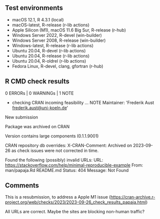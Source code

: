 ## Test environments

- macOS 12.1, R 4.3.1 (local)
- macOS-latest, R-release (r-lib actions)
- Apple Silicon (M1), macOS 11.6 Big Sur, R-release (r-hub)
- Windows Server 2022, R-devel (win-builder)
- Windows Server 2008, R-release (win-builder)
- Windows-latest, R-release (r-lib actions)
- Ubuntu 20.04, R-devel (r-lib actions)
- Ubuntu 20.04, R-release (r-lib actions)
- Ubuntu 20.04, R-oldrel (r-lib actions)
- Fedora Linux, R-devel, clang, gfortran (r-hub)

## R CMD check results

0 ERRORs | 0 WARNINGs | 1 NOTE

* checking CRAN incoming feasibility ... NOTE
Maintainer: 'Frederik Aust <frederik.aust@uni-koeln.de>'

New submission

Package was archived on CRAN

Version contains large components (0.1.1.9001)

CRAN repository db overrides:
  X-CRAN-Comment: Archived on 2023-09-26 as check issues were not corrected in time.

Found the following (possibly) invalid URLs:
  URL: https://stackoverflow.com/help/minimal-reproducible-example
    From: man/papaja.Rd
          README.md
    Status: 404
    Message: Not Found


## Comments

This is a resubmission, to address a Apple M1 issue (https://cran-archive.r-project.org/web/checks/2023/2023-09-26_check_results_papaja.html)

All URLs are correct. Maybe the sites are blocking non-human traffic?
